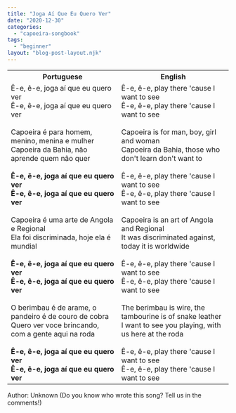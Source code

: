 ```yaml
---
title: "Joga Aí Que Eu Quero Ver"
date: "2020-12-30"
categories: 
  - "capoeira-songbook"
tags: 
  - "beginner"
layout: "blog-post-layout.njk"
---
```


<table class="capoeira-table">
    <tr class="header-row">
        <th>Portuguese</th>
        <th>English</th>
    </tr>
    <tr>
        <td>Ê-e, ê-e, joga aí que eu quero ver<br>Ê-e, ê-e, joga aí que eu quero ver<br><br>Capoeira é para homem, menino, menina e mulher<br>Capoeira da Bahia, não aprende quem não quer<br><br><strong>Ê-e, ê-e, joga aí que eu quero ver<br>Ê-e, ê-e, joga aí que eu quero ver</strong><br><br>Capoeira é uma arte de Angola e Regional<br>Ela foi discriminada, hoje ela é mundial<br><br><strong>Ê-e, ê-e, joga aí que eu quero ver<br>Ê-e, ê-e, joga aí que eu quero ver</strong><br><br>O berimbau é de arame, o pandeiro é de couro de cobra<br>Quero ver voce brincando, com a gente aqui na roda<br><br><strong>Ê-e, ê-e, joga aí que eu quero ver<br>Ê-e, ê-e, joga aí que eu quero ver</strong></td>
        <td>Ê-e, ê-e, play there 'cause I want to see<br>Ê-e, ê-e, play there 'cause I want to see<br><br>Capoeira is for man, boy, girl and woman<br>Capoeira da Bahia, those who don't learn don't want to<br><br>Ê-e, ê-e, play there 'cause I want to see<br>Ê-e, ê-e, play there 'cause I want to see<br><br>Capoeira is an art of Angola and Regional<br>It was discriminated against, today it is worldwide<br><br>Ê-e, ê-e, play there 'cause I want to see<br>Ê-e, ê-e, play there 'cause I want to see<br><br>The berimbau is wire, the tambourine is of snake leather<br>I want to see you playing, with us here at the roda<br><br>Ê-e, ê-e, play there 'cause I want to see<br>Ê-e, ê-e, play there 'cause I want to see</td>
    </tr>
</table>

<figcaption>
Author: Unknown (Do you know who wrote this song? Tell us in the comments!)
</figcaption>